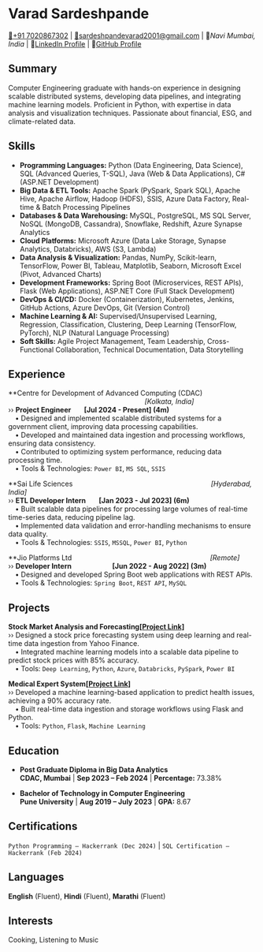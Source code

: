 # Varad Sardeshpande
[:iphone:+91 7020867302](tel:+91-70208-67302) | [:email:sardeshpandevarad2001@gmail.com](mailto:sardeshpandevarad2001@gmail.com) | 📍*Navi Mumbai, India* | :link:[LinkedIn Profile](#) | :link:[GitHub Profile](#)

## Summary

Computer Engineering graduate with hands-on experience in designing scalable distributed systems, developing data pipelines, and integrating machine learning models. Proficient in Python, with expertise in data analysis and visualization techniques. Passionate about financial, ESG, and climate-related data.  



## Skills

- **Programming Languages:** Python (Data Engineering, Data Science), SQL (Advanced Queries, T-SQL), Java (Web & Data Applications), C# (ASP.NET Development)  
- **Big Data & ETL Tools:** Apache Spark (PySpark, Spark SQL), Apache Hive, Apache Airflow, Hadoop (HDFS), SSIS, Azure Data Factory, Real-time & Batch Processing Pipelines  
- **Databases & Data Warehousing:** MySQL, PostgreSQL, MS SQL Server, NoSQL (MongoDB, Cassandra), Snowflake, Redshift, Azure Synapse Analytics  
- **Cloud Platforms:** Microsoft Azure (Data Lake Storage, Synapse Analytics, Databricks), AWS (S3, Lambda)  
- **Data Analysis & Visualization:** Pandas, NumPy, Scikit-learn, TensorFlow, Power BI, Tableau, Matplotlib, Seaborn, Microsoft Excel (Pivot, Advanced Charts)  
- **Development Frameworks:** Spring Boot (Microservices, REST APIs), Flask (Web Applications), ASP.NET Core (Full Stack Development)  
- **DevOps & CI/CD:** Docker (Containerization), Kubernetes, Jenkins, GitHub Actions, Azure DevOps, Git (Version Control)  
- **Machine Learning & AI:** Supervised/Unsupervised Learning, Regression, Classification, Clustering, Deep Learning (TensorFlow, PyTorch), NLP (Natural Language Processing)  
- **Soft Skills:** Agile Project Management, Team Leadership, Cross-Functional Collaboration, Technical Documentation, Data Storytelling  


## Experience

**Centre for Development of Advanced Computing (CDAC) &nbsp;&ensp;&emsp;&emsp;&emsp;&emsp;&emsp;&emsp;&emsp;&emsp;&emsp;&emsp;&emsp;&emsp;&emsp;&emsp;&emsp;&emsp;&emsp;&emsp;&emsp;*[Kolkata, India]*  
›› **Project Engineer &nbsp;&nbsp;&nbsp;&nbsp;&nbsp;&nbsp;  [Jul 2024 - Present] (4m)**  
&emsp;• Designed and implemented scalable distributed systems for a government client, improving data processing capabilities.  
&emsp;• Developed and maintained data ingestion and processing workflows, ensuring data consistency.  
&emsp;• Contributed to optimizing system performance, reducing data processing time.  
&emsp;• Tools & Technologies: `Power BI`, `MS SQL`, `SSIS`

**Sai Life Sciences &nbsp;&ensp;&emsp;&emsp;&emsp;&emsp;&emsp;&emsp;&emsp;&emsp;&emsp;&emsp;&emsp;&emsp;&emsp;&emsp;&emsp;&emsp;&emsp;&emsp;&emsp;*[Hyderabad, India]*  
›› **ETL Developer Intern &nbsp;&nbsp;&nbsp;&nbsp;&nbsp;&nbsp;  [Jan 2023 - Jul 2023] (6m)**  
&emsp;• Built scalable data pipelines for processing large volumes of real-time time-series data, reducing pipeline lag.  
&emsp;• Implemented data validation and error-handling mechanisms to ensure data quality.  
&emsp;• Tools & Technologies: `SSIS`, `MSSQL`, `Power BI`, `Python`

**Jio Platforms Ltd &nbsp;&ensp;&emsp;&emsp;&emsp;&emsp;&emsp;&emsp;&emsp;&emsp;&emsp;&emsp;&emsp;&emsp;&emsp;&emsp;&emsp;&emsp;&emsp;&emsp;&emsp;*[Remote]*  
›› **Developer Intern &nbsp;&nbsp;&nbsp;&nbsp;&nbsp;&nbsp;&nbsp;&nbsp;&nbsp;&nbsp;&nbsp;&nbsp;&nbsp;&nbsp;&nbsp;&nbsp;&nbsp;&nbsp;&nbsp;&nbsp;&nbsp;&nbsp;&nbsp;  [Jun 2022 - Aug 2022] (3m)**  
&emsp;• Designed and developed Spring Boot web applications with REST APIs.  
&emsp;• Tools & Technologies: `Spring Boot`, `REST API`, `MySQL`

## Projects

**Stock Market Analysis and Forecasting[[Project Link]](#)**  
›› Designed a stock price forecasting system using deep learning and real-time data ingestion from Yahoo Finance.  
&emsp;• Integrated machine learning models into a scalable data pipeline to predict stock prices with 85% accuracy.  
&emsp;• Tools: `Deep Learning`, `Python`, `Azure`, `Databricks`, `PySpark`, `Power BI`

**Medical Expert System[[Project Link]](#)**  
›› Developed a machine learning-based application to predict health issues, achieving a 90% accuracy rate.  
&emsp;• Built real-time data ingestion and storage workflows using Flask and Python.  
&emsp;• Tools: `Python`, `Flask`, `Machine Learning`

## Education

- **Post Graduate Diploma in Big Data Analytics**  
**CDAC, Mumbai** | **Sep 2023 – Feb 2024** | **Percentage:** 73.38%

- **Bachelor of Technology in Computer Engineering**  
**Pune University** | **Aug 2019 – July 2023** | **GPA:** 8.67

## Certifications

`Python Programming – Hackerrank (Dec 2024)` | `SQL Certification – Hackerrank (Feb 2024)`

## Languages

**English** (Fluent), **Hindi** (Fluent), **Marathi** (Fluent)

## Interests

Cooking, Listening to Music
